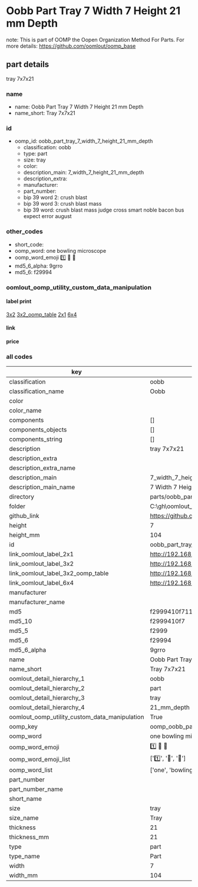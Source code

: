 # Oobb Part Tray 7 Width 7 Height 21 mm Depth  

note: This is part of OOMP the Oopen Organization Method For Parts. For more details: https://github.com/oomlout/oomp_base

##  part details
  



tray 7x7x21



### name
* name: Oobb Part Tray 7 Width 7 Height 21 mm Depth
* name_short: Tray 7x7x21 
### id
* oomp_id: oobb_part_tray_7_width_7_height_21_mm_depth
  * classification: oobb
  * type: part
  * size: tray
  * color: 
  * description_main: 7_width_7_height_21_mm_depth
  * description_extra: 
  * manufacturer: 
  * part_number: 
  * bip 39 word 2: crush blast
  * bip 39 word 3: crush blast mass
  * bip 39 word: crush blast mass judge cross smart noble bacon bus expect error august

### other_codes
* short_code: 
* oomp_word: one bowling microscope
* oomp_word_emoji :one: :bowling: :microscope:
* md5_6_alpha: 9grro
* md5_6: f29994






### oomlout_oomp_utility_custom_data_manipulation
#### label print
[3x2](http://192.168.1.245:1112/?label=oomp%209grro)
[3x2_oomp_table](http://192.168.1.108:1112/?label=oomp%209grro)
[2x1](http://192.168.1.242:1112/?label=oomp%209grro)
[6x4](http://192.168.1.55:1112/?label=oomp%209grro)    

#### link

                              

#### price







### all codes 
| key | value |  
| --- | --- |  
| classification | oobb |  
| classification_name | Oobb |  
| color |  |  
| color_name |  |  
| components | [] |  
| components_objects | [] |  
| components_string | [] |  
| description | tray 7x7x21 |  
| description_extra |  |  
| description_extra_name |  |  
| description_main | 7_width_7_height_21_mm_depth |  
| description_main_name | 7 Width 7 Height 21 mm Depth |  
| directory | parts/oobb_part_tray_7_width_7_height_21_mm_depth |  
| folder | C:\gh\oomlout_oobb_version_4_generated_parts\parts\oobb_part_tray_7_width_7_height_21_mm_depth |  
| github_link | https://github.com/oomlout/oomlout_oomp_part_src/tree/main/parts/oobb_part_tray_7_width_7_height_21_mm_depth |  
| height | 7 |  
| height_mm | 104 |  
| id | oobb_part_tray_7_width_7_height_21_mm_depth |  
| link_oomlout_label_2x1 | http://192.168.1.242:1112/?label=oomp%209grro |  
| link_oomlout_label_3x2 | http://192.168.1.245:1112/?label=oomp%209grro |  
| link_oomlout_label_3x2_oomp_table | http://192.168.1.108:1112/?label=oomp%209grro |  
| link_oomlout_label_6x4 | http://192.168.1.55:1112/?label=oomp%209grro |  
| manufacturer |  |  
| manufacturer_name |  |  
| md5 | f2999410f71152b7321a078b1105d9a8 |  
| md5_10 | f2999410f7 |  
| md5_5 | f2999 |  
| md5_6 | f29994 |  
| md5_6_alpha | 9grro |  
| name | Oobb Part Tray 7 Width 7 Height 21 mm Depth |  
| name_short | Tray 7x7x21  |  
| oomlout_detail_hierarchy_1 | oobb |  
| oomlout_detail_hierarchy_2 | part |  
| oomlout_detail_hierarchy_3 | tray |  
| oomlout_detail_hierarchy_4 | 21_mm_depth |  
| oomlout_oomp_utility_custom_data_manipulation | True |  
| oomp_key | oomp_oobb_part_tray_7_width_7_height_21_mm_depth |  
| oomp_word | one bowling microscope |  
| oomp_word_emoji | :one: :bowling: :microscope: |  
| oomp_word_emoji_list | [':one:', ':bowling:', ':microscope:'] |  
| oomp_word_list | ['one', 'bowling', 'microscope'] |  
| part_number |  |  
| part_number_name |  |  
| short_name |  |  
| size | tray |  
| size_name | Tray |  
| thickness | 21 |  
| thickness_mm | 21 |  
| type | part |  
| type_name | Part |  
| width | 7 |  
| width_mm | 104 |  
